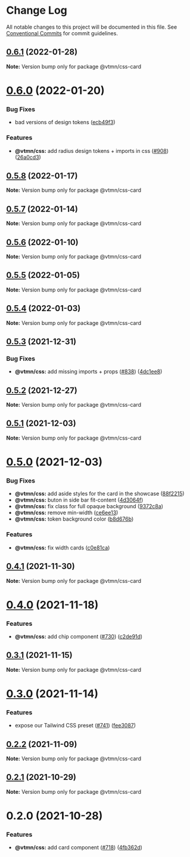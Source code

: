 # Change Log

All notable changes to this project will be documented in this file.
See [Conventional Commits](https://conventionalcommits.org) for commit guidelines.

## [0.6.1](https://github.com/Decathlon/vitamin-web/compare/@vtmn/css-card@0.6.0...@vtmn/css-card@0.6.1) (2022-01-28)

**Note:** Version bump only for package @vtmn/css-card





# [0.6.0](https://github.com/Decathlon/vitamin-web/compare/@vtmn/css-card@0.5.8...@vtmn/css-card@0.6.0) (2022-01-20)


### Bug Fixes

* bad versions of design tokens ([ecb49f3](https://github.com/Decathlon/vitamin-web/commit/ecb49f3d1e672cb3ba78c23dc64fd899ea4a08c1))


### Features

* **@vtmn/css:** add radius design tokens + imports in css ([#908](https://github.com/Decathlon/vitamin-web/issues/908)) ([26a0cd3](https://github.com/Decathlon/vitamin-web/commit/26a0cd3809792e9ea127bfaa8aa66ed3bd276990))





## [0.5.8](https://github.com/Decathlon/vitamin-web/compare/@vtmn/css-card@0.5.7...@vtmn/css-card@0.5.8) (2022-01-17)

**Note:** Version bump only for package @vtmn/css-card





## [0.5.7](https://github.com/Decathlon/vitamin-web/compare/@vtmn/css-card@0.5.6...@vtmn/css-card@0.5.7) (2022-01-14)

**Note:** Version bump only for package @vtmn/css-card





## [0.5.6](https://github.com/Decathlon/vitamin-web/compare/@vtmn/css-card@0.5.5...@vtmn/css-card@0.5.6) (2022-01-10)

**Note:** Version bump only for package @vtmn/css-card





## [0.5.5](https://github.com/Decathlon/vitamin-web/compare/@vtmn/css-card@0.5.4...@vtmn/css-card@0.5.5) (2022-01-05)

**Note:** Version bump only for package @vtmn/css-card





## [0.5.4](https://github.com/Decathlon/vitamin-web/compare/@vtmn/css-card@0.5.3...@vtmn/css-card@0.5.4) (2022-01-03)

**Note:** Version bump only for package @vtmn/css-card





## [0.5.3](https://github.com/Decathlon/vitamin-web/compare/@vtmn/css-card@0.5.2...@vtmn/css-card@0.5.3) (2021-12-31)


### Bug Fixes

* **@vtmn/css:** add missing imports + props ([#838](https://github.com/Decathlon/vitamin-web/issues/838)) ([4dc1ee8](https://github.com/Decathlon/vitamin-web/commit/4dc1ee8f9df153bbf97a2eb06ac1d7926bf7a010))





## [0.5.2](https://github.com/Decathlon/vitamin-web/compare/@vtmn/css-card@0.5.1...@vtmn/css-card@0.5.2) (2021-12-27)

**Note:** Version bump only for package @vtmn/css-card





## [0.5.1](https://github.com/Decathlon/vitamin-web/compare/@vtmn/css-card@0.5.0...@vtmn/css-card@0.5.1) (2021-12-03)

**Note:** Version bump only for package @vtmn/css-card





# [0.5.0](https://github.com/Decathlon/vitamin-web/compare/@vtmn/css-card@0.4.1...@vtmn/css-card@0.5.0) (2021-12-03)


### Bug Fixes

* **@vtmn/css:** add aside styles for the card in the showcase ([88f2215](https://github.com/Decathlon/vitamin-web/commit/88f22150a29b1d5147f50a1d56a01f280f292f9e))
* **@vtmn/css:** buton in side bar fit-content ([4d3064f](https://github.com/Decathlon/vitamin-web/commit/4d3064f51854f08f425db4d50b2ba87fe8b6234f))
* **@vtmn/css:** fix class for full opaque background ([9372c8a](https://github.com/Decathlon/vitamin-web/commit/9372c8adabdaf5b6c41fbe7aaa29f5955740dd91))
* **@vtmn/css:** remove min-width ([ce6ee13](https://github.com/Decathlon/vitamin-web/commit/ce6ee131a7ddbc1fc43523a1c7b2fda6b6cfebb1))
* **@vtmn/css:** token background color ([b8d676b](https://github.com/Decathlon/vitamin-web/commit/b8d676b48258a9b27f813a797035952ea572f595))


### Features

* **@vtmn/css:** fix width cards ([c0e81ca](https://github.com/Decathlon/vitamin-web/commit/c0e81ca2c7a5c6f4d9615465b1530c68e028aeae))





## [0.4.1](https://github.com/Decathlon/vitamin-web/compare/@vtmn/css-card@0.4.0...@vtmn/css-card@0.4.1) (2021-11-30)

**Note:** Version bump only for package @vtmn/css-card





# [0.4.0](https://github.com/Decathlon/vitamin-web/compare/@vtmn/css-card@0.3.1...@vtmn/css-card@0.4.0) (2021-11-18)


### Features

* **@vtmn/css:** add chip component ([#730](https://github.com/Decathlon/vitamin-web/issues/730)) ([c2de91d](https://github.com/Decathlon/vitamin-web/commit/c2de91de8695b73c81a24c0efea587348c599947))





## [0.3.1](https://github.com/Decathlon/vitamin-web/compare/@vtmn/css-card@0.3.0...@vtmn/css-card@0.3.1) (2021-11-15)

**Note:** Version bump only for package @vtmn/css-card





# [0.3.0](https://github.com/Decathlon/vitamin-web/compare/@vtmn/css-card@0.2.2...@vtmn/css-card@0.3.0) (2021-11-14)


### Features

* expose our Tailwind CSS preset ([#741](https://github.com/Decathlon/vitamin-web/issues/741)) ([fee3087](https://github.com/Decathlon/vitamin-web/commit/fee308730bd4978fecdcfdf4bc3d8b9ef95e5739))





## [0.2.2](https://github.com/Decathlon/vitamin-web/compare/@vtmn/css-card@0.2.1...@vtmn/css-card@0.2.2) (2021-11-09)

**Note:** Version bump only for package @vtmn/css-card





## [0.2.1](https://github.com/Decathlon/vitamin-web/compare/@vtmn/css-card@0.2.0...@vtmn/css-card@0.2.1) (2021-10-29)

**Note:** Version bump only for package @vtmn/css-card





# 0.2.0 (2021-10-28)


### Features

* **@vtmn/css:** add card component ([#718](https://github.com/Decathlon/vitamin-web/issues/718)) ([4fb362d](https://github.com/Decathlon/vitamin-web/commit/4fb362dd39e518e0637dfc4772d76fdc077c66a1))
